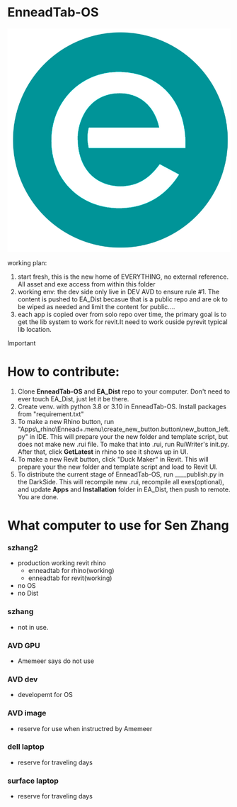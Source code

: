 # EnneadTab-OS

![alt text](Apps\\lib\\EnneadTab\\images\\logo_ennead-e.png)



working plan:
1. start fresh, this is the new home of EVERYTHING, no external reference. All asset and exe access from within this folder
2. working env: the dev side only live in DEV AVD to ensure rule #1. The content is pushed to EA_Dist becasue that is a public repo and are ok to be wiped as needed and limit the content for public....
3. each app is copied over from solo repo over time, the primary goal is to get the lib system to work for revit.It need to work ouside pyrevit typical lib location.

> [!IMPORTANT]
> # How to contribute: 
> 1. Clone __EnneadTab-OS__ and __EA_Dist__ repo to your computer. Don't need to ever touch EA_Dist, just let it be there.
> 2. Create venv. with python 3.8 or 3.10 in EnneadTab-OS. Install packages from "requirement.txt"
> 3. To make a new Rhino button, run "Apps\\_rhino\Ennead+.menu\create_new_button.button\new_button_left.py" in IDE. This will prepare your the new folder and template script, but does not make new .rui file. To make that into .rui, run RuiWriter's init.py. After that, click __GetLatest__ in rhino to see it shows up in UI.
> 4. To make a new Revit button, click "Duck Maker" in Revit. This will prepare your the new folder and template script and load to Revit UI.
> 5. To distribute the current stage of EnneadTab-OS, run ____publish.py in the DarkSide. This will recompile new .rui, recompile all exes(optional), and update __Apps__ and __Installation__ folder in EA_Dist, then push to remote. You are done.





# What computer to use for Sen Zhang

### szhang2
- production working revit rhino
    - enneadtab for rhino(working)
    - enneadtab for revit(working)
- no OS
- no Dist


### szhang
- not in use.

### AVD GPU
- Amemeer says do not use

### AVD dev
- developemt for OS


### AVD image
- reserve for use when instructred by Amemeer

### dell laptop
- reserve for traveling days


### surface laptop
- reserve for traveling days


